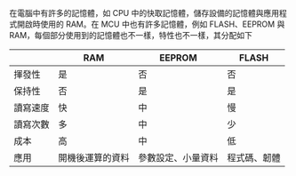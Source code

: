 在電腦中有許多的記憶體，如 CPU 中的快取記憶體，儲存設備的記憶體與應用程式開啟時使用的 RAM。在 MCU 中也有許多記憶體，例如 FLASH、EEPROM 與 RAM，每個部分使用到的記憶體也不一樣，特性也不一樣，其分配如下

|  | RAM | EEPROM | FLASH |
| --- | --- | --- | --- |
| 揮發性 | 是 | 否 | 否 |
| 保持性 | 否 | 是 | 是 |
| 讀寫速度 | 快 | 中 | 慢 |
| 讀寫次數 | 多 | 中 | 少 |
| 成本 | 高 | 中 | 低 |
| 應用 | 開機後運算的資料 | 參數設定、小量資料 | 程式碼、韌體 |

